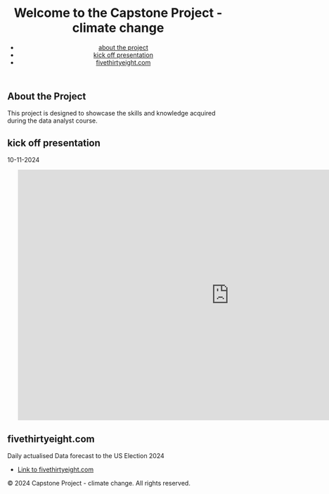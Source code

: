 
<body>
    <header>
        <h1>Welcome to the Capstone Project - climate change</h1>
        <nav>
            <ul>
                <li><a href="#about">about the project</a></li>
                <li><a href="#kick_off">kick off presentation</a></li>
                <li><a href="#five_38">fivethirtyeight.com</a></li>
            </ul>
        </nav>
    </header>
    <main>
        <section id="about">
            <h2>About the Project</h2>
            <p>This project is designed to showcase the skills and knowledge acquired during the data analyst course.</p>
        </section>
        <section id="kick_off">
            <h2>kick off presentation</h2>
            <p>10-11-2024</p>
            <ul>
                <iframe src="https://docs.google.com/presentation/d/e/2PACX-1vTbJwEkgX0n9XImghjGs-wpSVCqqFIdgt0B7jjQJ34NRtKaTXCqJoc-X9FYO7sSc4lo85qCKvw6wADh/embed?start=true&loop=true&delayms=3000" frameborder="0" width="960" height="569" allowfullscreen="true" mozallowfullscreen="true" webkitallowfullscreen="true"></iframe>
            </ul>
        </section>
         <section id="five_38">
            <h2>fivethirtyeight.com</h2>
            <p>Daily actualised Data forecast to the US Election 2024</p>
            <ul>
                <li><a href="https://projects.fivethirtyeight.com/polls/">Link to fivethirtyeight.com</a></li>
            </ul>
        </section>
    </main>
    <footer>
        <p>&copy; 2024 Capstone Project - climate change. All rights reserved.</p>
    </footer>
</body>
